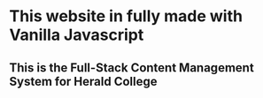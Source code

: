 # This website in fully made with Vanilla Javascript

## This is the Full-Stack Content Management System for Herald College
